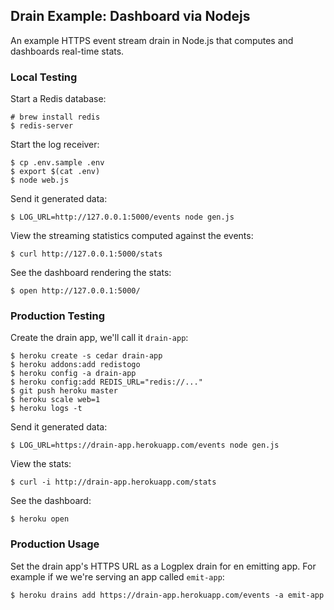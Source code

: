 ## Drain Example: Dashboard via Nodejs

An example HTTPS event stream drain in Node.js that computes and dashboards real-time stats.


### Local Testing

Start a Redis database:

    # brew install redis
    $ redis-server

Start the log receiver:

    $ cp .env.sample .env
    $ export $(cat .env)
    $ node web.js

Send it generated data:

    $ LOG_URL=http://127.0.0.1:5000/events node gen.js

View the streaming statistics computed against the events:

    $ curl http://127.0.0.1:5000/stats

See the dashboard rendering the stats:

    $ open http://127.0.0.1:5000/


### Production Testing

Create the drain app, we'll call it `drain-app`:

    $ heroku create -s cedar drain-app
    $ heroku addons:add redistogo
    $ heroku config -a drain-app
    $ heroku config:add REDIS_URL="redis://..."
    $ git push heroku master
    $ heroku scale web=1
    $ heroku logs -t

Send it generated data:

    $ LOG_URL=https://drain-app.herokuapp.com/events node gen.js

View the stats:

    $ curl -i http://drain-app.herokuapp.com/stats

See the dashboard:

    $ heroku open


### Production Usage

Set the drain app's HTTPS URL as a Logplex drain for en emitting app. For example if we we're serving an app called `emit-app`:

    $ heroku drains add https://drain-app.herokuapp.com/events -a emit-app
